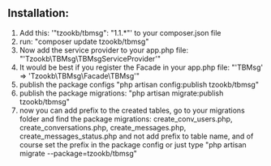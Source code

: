 Installation:
----------------

1. Add this: '"tzookb/tbmsg": "1.1.*"' to your composer.json file
2. run: "composer update tzookb/tbmsg"
3. Now add the service provider to your app.php file: "'Tzookb\TBMsg\TBMsgServiceProvider'"
4. It would be best if you register the Facade in your app.php file: "'TBMsg' => 'Tzookb\TBMsg\Facade\TBMsg'"
5. publish the package configs "php artisan config:publish tzookb/tbmsg"
6. publish the package migrations:  "php artisan migrate:publish tzookb/tbmsg"
7. now you can add prefix to the created tables, go to your migrations folder and find the package migrations:
create_conv_users.php, create_conversations.php, create_messages.php, create_messages_status.php
and not add prefix to table name, and of course set the prefix in the package config or just type "php artisan migrate --package=tzookb/tbmsg"
